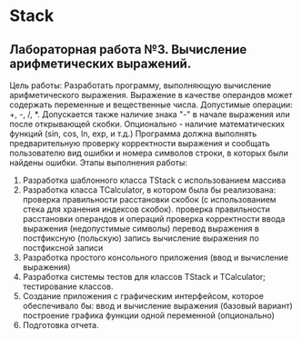 # Stack
Лабораторная работа №3. Вычисление арифметических выражений.
-----------------------------------------------
Цель работы: 
Разработать программу, выполняющую вычисление арифметического выражения. Выражение в качестве операндов может содержать переменные и вещественные числа. Допустимые операции: +, -, /, *. Допускается также наличие знака "-" в начале выражения или после открывающей скобки. Опционально - наличие математических функций (sin, соs, ln, exp, и т.д.) Программа должна выполнять предварительную проверку корректности выражения и сообщать пользователю вид ошибки и номера символов строки, в которых были найдены ошибки.
Этапы выполнения работы:
1) Разработка шаблонного класса TStack с использованием массива
2) Разработка класса TCalculator, в котором была бы реализована:
проверка правильности расстановки скобок (с использованием стека для хранения индексов скобок).
проверка правильности расстановки операндов и операций
проверка корректности ввода выражения (недопустимые символы)
перевод выражения в постфиксную (польскую) запись
вычисление выражения по постфиксной записи
3) Разработка простого консольного приложения (ввод и вычисление выражения)
4) Разработка системы тестов для классов TStack и TCalculator; тестирование классов.
5) Создание приложения с графическим интерфейсом, которое обеспечивало бы:
ввод и вычисление выражения (базовый вариант)
построение графика функции одной переменной (опционально)
6) Подготовка отчета.
